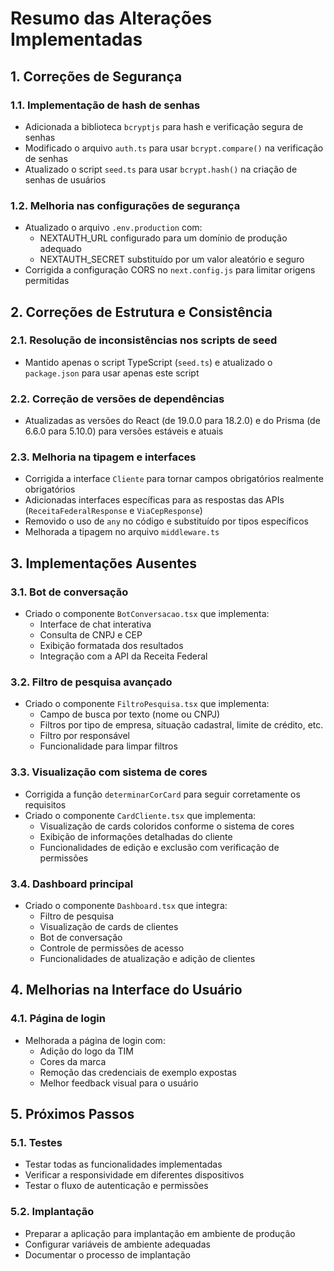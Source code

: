 # Resumo das Alterações Implementadas

## 1. Correções de Segurança

### 1.1. Implementação de hash de senhas
- Adicionada a biblioteca `bcryptjs` para hash e verificação segura de senhas
- Modificado o arquivo `auth.ts` para usar `bcrypt.compare()` na verificação de senhas
- Atualizado o script `seed.ts` para usar `bcrypt.hash()` na criação de senhas de usuários

### 1.2. Melhoria nas configurações de segurança
- Atualizado o arquivo `.env.production` com:
  - NEXTAUTH_URL configurado para um domínio de produção adequado
  - NEXTAUTH_SECRET substituído por um valor aleatório e seguro
- Corrigida a configuração CORS no `next.config.js` para limitar origens permitidas

## 2. Correções de Estrutura e Consistência

### 2.1. Resolução de inconsistências nos scripts de seed
- Mantido apenas o script TypeScript (`seed.ts`) e atualizado o `package.json` para usar apenas este script

### 2.2. Correção de versões de dependências
- Atualizadas as versões do React (de 19.0.0 para 18.2.0) e do Prisma (de 6.6.0 para 5.10.0) para versões estáveis e atuais

### 2.3. Melhoria na tipagem e interfaces
- Corrigida a interface `Cliente` para tornar campos obrigatórios realmente obrigatórios
- Adicionadas interfaces específicas para as respostas das APIs (`ReceitaFederalResponse` e `ViaCepResponse`)
- Removido o uso de `any` no código e substituído por tipos específicos
- Melhorada a tipagem no arquivo `middleware.ts`

## 3. Implementações Ausentes

### 3.1. Bot de conversação
- Criado o componente `BotConversacao.tsx` que implementa:
  - Interface de chat interativa
  - Consulta de CNPJ e CEP
  - Exibição formatada dos resultados
  - Integração com a API da Receita Federal

### 3.2. Filtro de pesquisa avançado
- Criado o componente `FiltroPesquisa.tsx` que implementa:
  - Campo de busca por texto (nome ou CNPJ)
  - Filtros por tipo de empresa, situação cadastral, limite de crédito, etc.
  - Filtro por responsável
  - Funcionalidade para limpar filtros

### 3.3. Visualização com sistema de cores
- Corrigida a função `determinarCorCard` para seguir corretamente os requisitos
- Criado o componente `CardCliente.tsx` que implementa:
  - Visualização de cards coloridos conforme o sistema de cores
  - Exibição de informações detalhadas do cliente
  - Funcionalidades de edição e exclusão com verificação de permissões

### 3.4. Dashboard principal
- Criado o componente `Dashboard.tsx` que integra:
  - Filtro de pesquisa
  - Visualização de cards de clientes
  - Bot de conversação
  - Controle de permissões de acesso
  - Funcionalidades de atualização e adição de clientes

## 4. Melhorias na Interface do Usuário

### 4.1. Página de login
- Melhorada a página de login com:
  - Adição do logo da TIM
  - Cores da marca
  - Remoção das credenciais de exemplo expostas
  - Melhor feedback visual para o usuário

## 5. Próximos Passos

### 5.1. Testes
- Testar todas as funcionalidades implementadas
- Verificar a responsividade em diferentes dispositivos
- Testar o fluxo de autenticação e permissões

### 5.2. Implantação
- Preparar a aplicação para implantação em ambiente de produção
- Configurar variáveis de ambiente adequadas
- Documentar o processo de implantação

